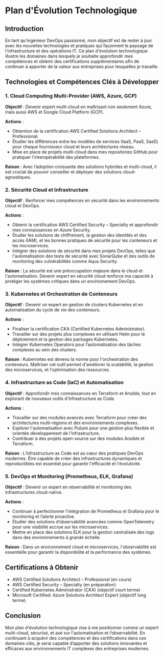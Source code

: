 
# Plan d'Évolution Technologique

## Introduction
En tant qu'ingénieur DevOps passionné, mon objectif est de rester à jour avec les nouvelles technologies et pratiques qui façonnent le paysage de l'infrastructure et des opérations IT. Ce plan d'évolution technologique illustre les domaines dans lesquels je souhaite approfondir mes compétences et obtenir des certifications supplémentaires afin de continuer à apporter de la valeur aux entreprises pour lesquelles je travaille.

## Technologies et Compétences Clés à Développer

### 1. Cloud Computing Multi-Provider (AWS, Azure, GCP)
**Objectif** : Devenir expert multi-cloud en maîtrisant non seulement Azure, mais aussi AWS et Google Cloud Platform (GCP).

**Actions** :
- Obtention de la certification AWS Certified Solutions Architect – Professional.
- Étudier les différences entre les modèles de services (IaaS, PaaS, SaaS) pour chaque fournisseur cloud et leurs architectures réseau.
- Mise en place de projets multi-cloud dans mes repositories GitHub pour pratiquer l'interopérabilité des plateformes.

**Raison** : Avec l’adoption croissante des solutions hybrides et multi-cloud, il est crucial de pouvoir conseiller et déployer des solutions cloud-agnostiques.

### 2. Sécurité Cloud et Infrastructure
**Objectif** : Renforcer mes compétences en sécurité dans les environnements cloud et DevOps.

**Actions** :
- Obtenir la certification AWS Certified Security – Specialty et approfondir mes connaissances en Azure Security.
- Étudier les solutions de chiffrement, la gestion des identités et des accès (IAM), et les bonnes pratiques de sécurité pour les conteneurs et les microservices.
- Intégrer des solutions de sécurité dans mes projets DevOps, telles que l'automatisation des tests de sécurité avec SonarQube et des outils de monitoring des vulnérabilités comme Aqua Security.

**Raison** : La sécurité est une préoccupation majeure dans le cloud et l'automatisation. Devenir expert en sécurité cloud renforce ma capacité à protéger les systèmes critiques dans un environnement DevOps.

### 3. Kubernetes et Orchestration de Conteneurs
**Objectif** : Devenir un expert en gestion de clusters Kubernetes et en automatisation du cycle de vie des conteneurs.

**Actions** :
- Finaliser la certification CKA (Certified Kubernetes Administrator).
- Travailler sur des projets plus complexes en utilisant Helm pour le déploiement et la gestion des packages Kubernetes.
- Intégrer Kubernetes Operators pour l’automatisation des tâches complexes au sein des clusters.

**Raison** : Kubernetes est devenu la norme pour l'orchestration des conteneurs. Maîtriser cet outil permet d'améliorer la scalabilité, la gestion des microservices, et l'optimisation des ressources.

### 4. Infrastructure as Code (IaC) et Automatisation
**Objectif** : Approfondir mes connaissances en Terraform et Ansible, tout en explorant de nouveaux outils d'Infrastructure as Code.

**Actions** :
- Travailler sur des modules avancés avec Terraform pour créer des architectures multi-régions et des environnements complexes.
- Explorer l'automatisation avec Pulumi pour une gestion plus flexible et orientée développement de l’infrastructure.
- Contribuer à des projets open-source sur des modules Ansible et Terraform.

**Raison** : L’Infrastructure as Code est au cœur des pratiques DevOps modernes. Être capable de créer des infrastructures dynamiques et reproductibles est essentiel pour garantir l'efficacité et l'évolutivité.

### 5. DevOps et Monitoring (Prometheus, ELK, Grafana)
**Objectif** : Devenir un expert en observabilité et monitoring des infrastructures cloud-native.

**Actions** :
- Continuer à perfectionner l'intégration de Prometheus et Grafana pour le monitoring et l’alerte proactive.
- Étudier des solutions d’observabilité avancées comme OpenTelemetry pour une visibilité accrue sur les microservices.
- Mettre en place des solutions ELK pour la gestion centralisée des logs dans des environnements à grande échelle.

**Raison** : Dans un environnement cloud et microservices, l'observabilité est essentielle pour garantir la disponibilité et la performance des systèmes.

## Certifications à Obtenir
- AWS Certified Solutions Architect – Professional (en cours)
- AWS Certified Security – Specialty (en préparation)
- Certified Kubernetes Administrator (CKA) (objectif court terme)
- Microsoft Certified: Azure Solutions Architect Expert (objectif long terme)

## Conclusion
Mon plan d'évolution technologique vise à me positionner comme un expert multi-cloud, sécurisé, et axé sur l'automatisation et l’observabilité. En continuant à acquérir des compétences et des certifications dans ces domaines clés, je serai capable d’apporter des solutions innovantes et efficaces aux environnements IT complexes des entreprises modernes.
